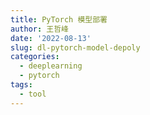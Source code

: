 ```yaml
---
title: PyTorch 模型部署
author: 王哲峰
date: '2022-08-13'
slug: dl-pytorch-model-depoly
categories:
  - deeplearning
  - pytorch
tags:
  - tool
---
```

